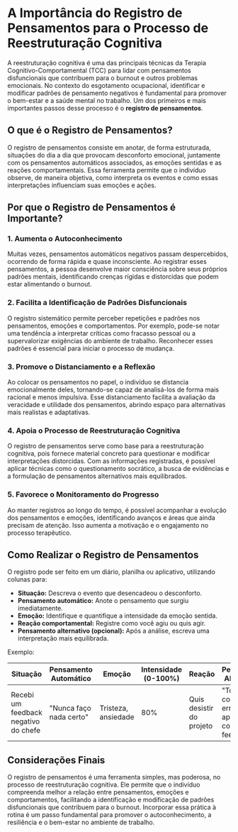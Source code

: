 # A Importância do Registro de Pensamentos para o Processo de Reestruturação Cognitiva

A reestruturação cognitiva é uma das principais técnicas da Terapia Cognitivo-Comportamental (TCC) para lidar com pensamentos disfuncionais que contribuem para o burnout e outros problemas emocionais. No contexto do esgotamento ocupacional, identificar e modificar padrões de pensamento negativos é fundamental para promover o bem-estar e a saúde mental no trabalho. Um dos primeiros e mais importantes passos desse processo é o **registro de pensamentos**.

## O que é o Registro de Pensamentos?

O registro de pensamentos consiste em anotar, de forma estruturada, situações do dia a dia que provocam desconforto emocional, juntamente com os pensamentos automáticos associados, as emoções sentidas e as reações comportamentais. Essa ferramenta permite que o indivíduo observe, de maneira objetiva, como interpreta os eventos e como essas interpretações influenciam suas emoções e ações.

## Por que o Registro de Pensamentos é Importante?

### 1. **Aumenta o Autoconhecimento**

Muitas vezes, pensamentos automáticos negativos passam despercebidos, ocorrendo de forma rápida e quase inconsciente. Ao registrar esses pensamentos, a pessoa desenvolve maior consciência sobre seus próprios padrões mentais, identificando crenças rígidas e distorcidas que podem estar alimentando o burnout.

### 2. **Facilita a Identificação de Padrões Disfuncionais**

O registro sistemático permite perceber repetições e padrões nos pensamentos, emoções e comportamentos. Por exemplo, pode-se notar uma tendência a interpretar críticas como fracasso pessoal ou a supervalorizar exigências do ambiente de trabalho. Reconhecer esses padrões é essencial para iniciar o processo de mudança.

### 3. **Promove o Distanciamento e a Reflexão**

Ao colocar os pensamentos no papel, o indivíduo se distancia emocionalmente deles, tornando-se capaz de analisá-los de forma mais racional e menos impulsiva. Esse distanciamento facilita a avaliação da veracidade e utilidade dos pensamentos, abrindo espaço para alternativas mais realistas e adaptativas.

### 4. **Apoia o Processo de Reestruturação Cognitiva**

O registro de pensamentos serve como base para a reestruturação cognitiva, pois fornece material concreto para questionar e modificar interpretações distorcidas. Com as informações registradas, é possível aplicar técnicas como o questionamento socrático, a busca de evidências e a formulação de pensamentos alternativos mais equilibrados.

### 5. **Favorece o Monitoramento do Progresso**

Ao manter registros ao longo do tempo, é possível acompanhar a evolução dos pensamentos e emoções, identificando avanços e áreas que ainda precisam de atenção. Isso aumenta a motivação e o engajamento no processo terapêutico.

## Como Realizar o Registro de Pensamentos

O registro pode ser feito em um diário, planilha ou aplicativo, utilizando colunas para:

- **Situação:** Descreva o evento que desencadeou o desconforto.
- **Pensamento automático:** Anote o pensamento que surgiu imediatamente.
- **Emoção:** Identifique e quantifique a intensidade da emoção sentida.
- **Reação comportamental:** Registre como você agiu ou quis agir.
- **Pensamento alternativo (opcional):** Após a análise, escreva uma interpretação mais equilibrada.

Exemplo:

| Situação | Pensamento Automático | Emoção | Intensidade (0-100%) | Reação | Pensamento Alternativo |
|----------|----------------------|--------|----------------------|--------|-----------------------|
| Recebi um feedback negativo do chefe | "Nunca faço nada certo" | Tristeza, ansiedade | 80% | Quis desistir do projeto | "Todos cometem erros, posso aprender com esse feedback" |

## Considerações Finais

O registro de pensamentos é uma ferramenta simples, mas poderosa, no processo de reestruturação cognitiva. Ele permite que o indivíduo compreenda melhor a relação entre pensamentos, emoções e comportamentos, facilitando a identificação e modificação de padrões disfuncionais que contribuem para o burnout. Incorporar essa prática à rotina é um passo fundamental para promover o autoconhecimento, a resiliência e o bem-estar no ambiente de trabalho.